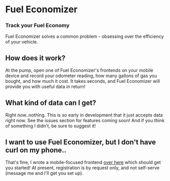 # Fuel Economizer
### Track your Fuel Economy

Fuel Economizer solves a common problem - obsessing over the efficiency of your vehicle.  

## How does it work?

At the pump, open one of Fuel Economizer's frontends on your mobile device and record your odometer reading, how many 
gallons of gas you bought, and how much it cost.  It takes seconds, and Fuel Economizer will provide you with useful
data in return!

## What kind of data can I get?

Right now..nothing.  This is so early in development that it just accepts data right now.  See the issues section
for features coming soon!  And if you think of something I didn't, be sure to suggest it!

## I want to use Fuel Economizer, but I don't have curl on my phone..

That's fine, I wrote a mobile-focused frontend [over here](https://github.com/Dorthu/EconomizerWeb) which should get you 
started!  At present, registration is by request only, and not self-serve (message me and I'll get you set up).